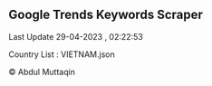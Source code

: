 

## Google Trends Keywords Scraper 
 
Last Update 29-04-2023 , 02:22:53

Country List :
VIETNAM.json



© Abdul Muttaqin 
